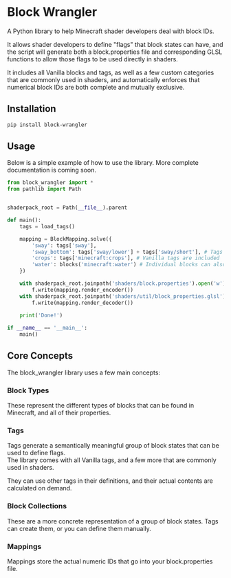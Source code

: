 # Block Wrangler
A Python library to help Minecraft shader developers deal with block IDs.

It allows shader developers to define "flags" that block states can have, and the script will generate both a block.properties file and corresponding GLSL functions to allow those flags to be used directly in shaders.

It includes all Vanilla blocks and tags, as well as a few custom categories that are commonly used in shaders, and automatically enforces that numerical block IDs are both complete and mutually exclusive.

## Installation

```bash
pip install block-wrangler
```

## Usage

Below is a simple example of how to use the library. More complete documentation is coming soon.

```python
from block_wrangler import *
from pathlib import Path


shaderpack_root = Path(__file__).parent

def main():
	tags = load_tags()

	mapping = BlockMapping.solve({
		'sway': tags['sway'],
		'sway_bottom': tags['sway/lower'] + tags['sway/short'], # Tags can be combined with the +, -, and & operators
		'crops': tags['minecraft:crops'], # Vanilla tags are included
		'water': blocks('minecraft:water') # Individual blocks can also be referenced by name
	})

	with shaderpack_root.joinpath('shaders/block.properties').open('w') as f:
		f.write(mapping.render_encoder())
	with shaderpack_root.joinpath('shaders/util/block_properties.glsl').open('w') as f:
		f.write(mapping.render_decoder())
	
	print('Done!')

if __name__ == '__main__':
	main()
```

## Core Concepts
The block_wrangler library uses a few main concepts:

### Block Types
These represent the different types of blocks that can be found in Minecraft, and all of their properties.

### Tags
Tags generate a semantically meaningful group of block states that can be used to define flags.  
The library comes with all Vanilla tags, and a few more that are commonly used in shaders.

They can use other tags in their definitions, and their actual contents are calculated on demand.

### Block Collections
These are a more concrete representation of a group of block states.
Tags can create them, or you can define them manually.

### Mappings
Mappings store the actual numeric IDs that go into your block.properties file.